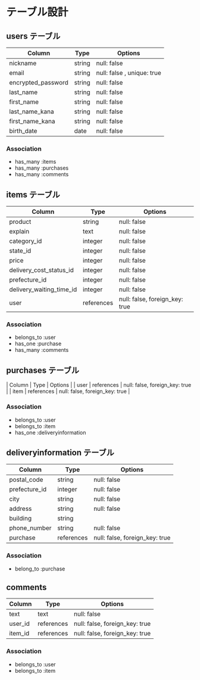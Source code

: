 # テーブル設計

## users テーブル

| Column             | Type   | Options                   |
| ------------------ | ------ | ------------------------- |
| nickname           | string | null: false               |
| email              | string | null: false , unique: true|
| encrypted_password | string | null: false               |
| last_name          | string | null: false               |
| first_name         | string | null: false               |
| last_name_kana     | string | null: false               |
| first_name_kana    | string | null: false               |
| birth_date         | date   | null: false               |

### Association

- has_many :items
- has_many :purchases
- has_many :comments

## items テーブル
| Column                   | Type       | Options                        |
| ------------------------ | ---------- | ------------------------------ |
| product                  | string     | null: false                    |
| explain                  | text       | null: false                    |
| category_id              | integer    | null: false                    |
| state_id                 | integer    | null: false                    |
| price                    | integer    | null: false                    |
| delivery_cost_status_id  | integer    | null: false                    |
| prefecture_id            | integer    | null: false                    |
| delivery_waiting_time_id | integer    | null: false                    |
| user                     | references | null: false, foreign_key: true |


### Association

- belongs_to :user
- has_one :purchase
- has_many :comments


## purchases テーブル
| Column            | Type       | Options                        |
| user              | references | null: false, foreign_key: true |
| item              | references | null: false, foreign_key: true |
### Association

- belongs_to :user
- belongs_to :item
- has_one :deliveryinformation


## deliveryinformation テーブル
| Column                | Type        | Options                        |
| ------------------    | ----------  | ------------------------------ |
| postal_code           | string      | null: false                    |
| prefecture_id         | integer     | null: false                    |
| city                  | string      | null: false                    |
| address               | string      | null: false                    |
| building              | string      |                                |
| phone_number          | string      | null: false                    |
| purchase              | references  | null: false, foreign_key: true |

### Association

- belong_to :purchase

## comments
| Column             | Type       | Options                        |
| ------------------ | ---------- | ------------------------------ |
| text               | text       | null: false                    |
| user_id            | references | null: false, foreign_key: true |
| item_id            | references | null: false, foreign_key: true |


### Association

- belongs_to :user
- belongs_to :item